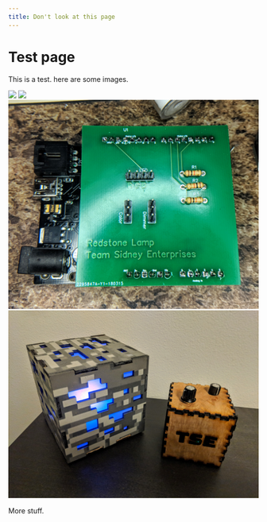 ```yaml
---
title: Don't look at this page
---
```


# Test page

This is a test. here are some images.

![](blinky.gif)
![](infinitube.gif)
![](minecraft-lamp-pcb.jpg)
![](minecraft-lamp.jpg)

More stuff.
